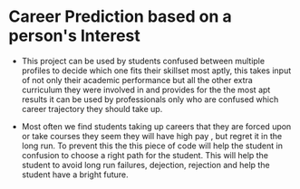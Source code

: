 # Career Prediction based on a person's Interest

- This project can be used by students confused between multiple profiles to decide which one fits their skillset most aptly, this takes input of not only their academic performance but all the other extra curriculum they were involved in and provides for the the most apt results it can be used by professionals only who are confused which career trajectory they should take up.


- Most often we find students taking up careers that they are forced upon or take courses they seem they will have high pay , but regret it in the long run. To prevent this the this piece of code will help the student in confusion to choose a right path for the student. This will help the student to avoid long run failures, dejection, rejection and help the student have a bright future.
